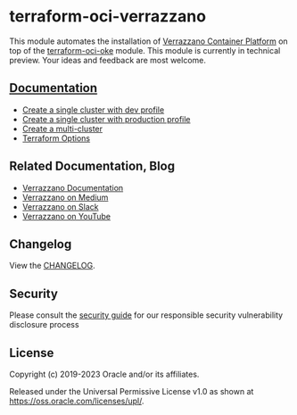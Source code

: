 [uri-changelog]: https://github.com/oracle-terraform-modules/terraform-oci-verrazzano/blob/main/docs/CHANGELOG.md
[uri-docs]: https://github.com/oracle-terraform-modules/terraform-oci-verrazzano/blob/main/docs
[uri-multi-cluster]: https://github.com/oracle-terraform-modules/terraform-oci-verrazzano/blob/main/docs/multi-cluster.md
[uri-single-cluster-dev]: https://github.com/oracle-terraform-modules/terraform-oci-verrazzano/blob/main/docs/single-cluster-dev.md
[uri-single-cluster-prod]: https://github.com/oracle-terraform-modules/terraform-oci-verrazzano/blob/main/docs/single-cluster-prod.md
[uri-terraform-oci-oke]: https://github.com/oracle-terraform-modules/terraform-oci-oke
[uri-terraform-options]: https://github.com/oracle-terraform-modules/terraform-oci-verrazzano/blob/main/docs/terraformoptions.md
[uri-verrazzano]: https://verrazzano.io
[uri-verrazzano-medium]: https://medium.com/verrazzano
[uri-verrazzano-slack]: https://bit.ly/3gOeRJn
[uri-verrazzano-youtube]: https://www.youtube.com/@verrazzano_io

# terraform-oci-verrazzano

This module automates the installation of [Verrazzano Container Platform][uri-verrazzano] on top of the [terraform-oci-oke][uri-terraform-oci-oke] module. This module is currently in technical preview. Your ideas and feedback are most welcome.

## [Documentation][uri-docs]

* [Create a single cluster with dev profile][uri-single-cluster-dev]
* [Create a single cluster with production profile][uri-single-cluster-prod]
* [Create a multi-cluster][uri-multi-cluster]
* [Terraform Options][uri-terraform-options]


## Related Documentation, Blog

* [Verrazzano Documentation][uri-verrazzano]
* [Verrazzano on Medium][uri-verrazzano-medium]
* [Verrazzano on Slack][uri-verrazzano-slack]
* [Verrazzano on YouTube][uri-verrazzano-youtube]

## Changelog

View the [CHANGELOG][uri-changelog].

## Security

Please consult the [security guide](./docs/SECURITY.md) for our responsible security vulnerability disclosure process


## License

Copyright (c) 2019-2023 Oracle and/or its affiliates.

Released under the Universal Permissive License v1.0 as shown at
<https://oss.oracle.com/licenses/upl/>.
